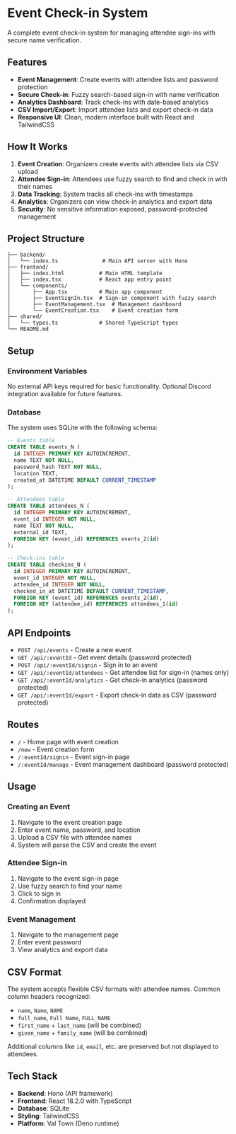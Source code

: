 # Event Check-in System

A complete event check-in system for managing attendee sign-ins with secure name verification.

## Features

- **Event Management**: Create events with attendee lists and password protection
- **Secure Check-in**: Fuzzy search-based sign-in with name verification
- **Analytics Dashboard**: Track check-ins with date-based analytics
- **CSV Import/Export**: Import attendee lists and export check-in data
- **Responsive UI**: Clean, modern interface built with React and TailwindCSS

## How It Works

1. **Event Creation**: Organizers create events with attendee lists via CSV upload
2. **Attendee Sign-in**: Attendees use fuzzy search to find and check in with their names
3. **Data Tracking**: System tracks all check-ins with timestamps
4. **Analytics**: Organizers can view check-in analytics and export data
5. **Security**: No sensitive information exposed, password-protected management

## Project Structure

```
├── backend/
│   └── index.ts              # Main API server with Hono
├── frontend/
│   ├── index.html           # Main HTML template
│   ├── index.tsx            # React app entry point
│   └── components/
│       ├── App.tsx          # Main app component
│       ├── EventSignIn.tsx  # Sign-in component with fuzzy search
│       ├── EventManagement.tsx  # Management dashboard
│       └── EventCreation.tsx    # Event creation form
├── shared/
│   └── types.ts             # Shared TypeScript types
└── README.md
```

## Setup

### Environment Variables

No external API keys required for basic functionality. Optional Discord integration available for future features.

### Database

The system uses SQLite with the following schema:

```sql
-- Events table
CREATE TABLE events_N (
  id INTEGER PRIMARY KEY AUTOINCREMENT,
  name TEXT NOT NULL,
  password_hash TEXT NOT NULL,
  location TEXT,
  created_at DATETIME DEFAULT CURRENT_TIMESTAMP
);

-- Attendees table  
CREATE TABLE attendees_N (
  id INTEGER PRIMARY KEY AUTOINCREMENT,
  event_id INTEGER NOT NULL,
  name TEXT NOT NULL,
  external_id TEXT,
  FOREIGN KEY (event_id) REFERENCES events_2(id)
);

-- Check-ins table
CREATE TABLE checkins_N (
  id INTEGER PRIMARY KEY AUTOINCREMENT,
  event_id INTEGER NOT NULL,
  attendee_id INTEGER NOT NULL,
  checked_in_at DATETIME DEFAULT CURRENT_TIMESTAMP,
  FOREIGN KEY (event_id) REFERENCES events_2(id),
  FOREIGN KEY (attendee_id) REFERENCES attendees_1(id)
);
```

## API Endpoints

- `POST /api/events` - Create a new event
- `GET /api/:eventId` - Get event details (password protected)
- `POST /api/:eventId/signin` - Sign in to an event
- `GET /api/:eventId/attendees` - Get attendee list for sign-in (names only)
- `GET /api/:eventId/analytics` - Get check-in analytics (password protected)
- `GET /api/:eventId/export` - Export check-in data as CSV (password protected)

## Routes

- `/` - Home page with event creation
- `/new` - Event creation form
- `/:eventId/signin` - Event sign-in page
- `/:eventId/manage` - Event management dashboard (password protected)

## Usage

### Creating an Event
1. Navigate to the event creation page
2. Enter event name, password, and location
3. Upload a CSV file with attendee names
4. System will parse the CSV and create the event

### Attendee Sign-in
1. Navigate to the event sign-in page
2. Use fuzzy search to find your name
3. Click to sign in
4. Confirmation displayed

### Event Management
1. Navigate to the management page
2. Enter event password
3. View analytics and export data

## CSV Format

The system accepts flexible CSV formats with attendee names. Common column headers recognized:
- `name`, `Name`, `NAME`
- `full_name`, `Full Name`, `FULL_NAME`
- `first_name` + `last_name` (will be combined)
- `given_name` + `family_name` (will be combined)

Additional columns like `id`, `email`, etc. are preserved but not displayed to attendees.

## Tech Stack

- **Backend**: Hono (API framework)
- **Frontend**: React 18.2.0 with TypeScript
- **Database**: SQLite
- **Styling**: TailwindCSS
- **Platform**: Val Town (Deno runtime)